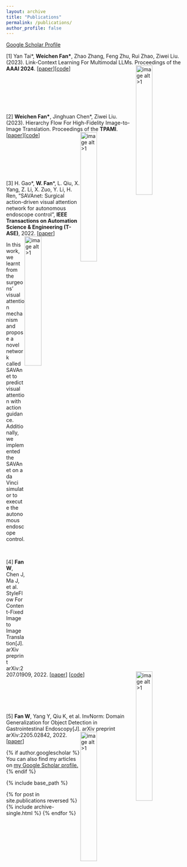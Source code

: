 ```yaml
---
layout: archive
title: "Publications"
permalink: /publications/
author_profile: false
---
```

<style>
img[alt$=">1"] {
  float: right;
  width: 30%;
}
</style>

[Google Scholar Profile](https://scholar.google.com/citations?view_op=list_works&hl=zh-CN&user=ORlELG8AAAAJ)

[1] Yan Tai\*, **Weichen Fan\***, Zhao Zhang, Feng Zhu, Rui Zhao, Ziwei Liu. (2023). Link-Context Learning For Multimodal LLMs. Proceedings of the **AAAI 2024**. [[paper](https://weichenfan.github.io/Weichen//files/Link_Context_Learning_in_Multimodal_LLMs.pdf)][[code](https://github.com/isekai-portal/Link-Context-Learning)]
![image alt >1](https://weichenfan.github.io/Weichen//images/LCL.png)

<br>
<br>
<br>
<br>
<br>

[2] **Weichen Fan\***, Jinghuan Chen\*, Ziwei Liu. (2023). Hierarchy Flow For High-Fidelity Image-to-Image Translation. Proceedings of the **TPAMI**. [[paper](https://weichenfan.github.io/Weichen//files/Hierarchy_Flow_For_High_Fidelity_Image_to_Image_Translation.pdf)][[code](https://github.com/WeichenFan/HierarchyFlow)]
![image alt >1](https://weichenfan.github.io/Weichen//images/HF.png)

<br>
<br>
<br>
<br>
<br>

[3] H. Gao\*, **W. Fan**\*, L. Qiu, X. Yang, Z. Li, X. Zuo, Y. Li, H. Ren, “SAVAnet: Surgical action-driven visual attention network for autonomous endoscope control”, **IEEE Transactions on Automation Science & Engineering (T-ASE)**, 2022. [[paper](https://ieeexplore.ieee.org/document/9895213)]
![image alt >1](https://weichenfan.github.io/Weichen//images/SAVA.png)

In this work, we learnt from the surgeons’ visual attention mechanism and propose a novel network called SAVAnet to predict visual attention with action guidance. Additionally, we implemented the SAVAnet on a da Vinci simulator to execute the autonomous endoscope control.

<br>

[4] **Fan W**, Chen J, Ma J, et al. StyleFlow For Content-Fixed Image to Image Translation[J]. arXiv preprint arXiv:2207.01909, 2022.
![image alt >1](https://weichenfan.github.io/Weichen//images/StyleFLow.png)
[[paper](https://arxiv.org/pdf/2207.01909.pdf)] [[code](https://github.com/weepiess/StyleFlow-Content-Fixed-I2I)]

<br>
<br>
<br>
<br>

[5] **Fan W**, Yang Y, Qiu K, et al. InvNorm: Domain Generalization for Object Detection in Gastrointestinal Endoscopy[J]. arXiv preprint arXiv:2205.02842, 2022.
![image alt >1](https://weichenfan.github.io/Weichen//images/Inv.png)
[[paper](https://arxiv.org/pdf/2205.02842.pdf)]



{% if author.googlescholar %}
  You can also find my articles on <u><a href="{{author.googlescholar}}">my Google Scholar profile</a>.</u>
{% endif %}

{% include base_path %}

{% for post in site.publications reversed %}
  {% include archive-single.html %}
{% endfor %}
